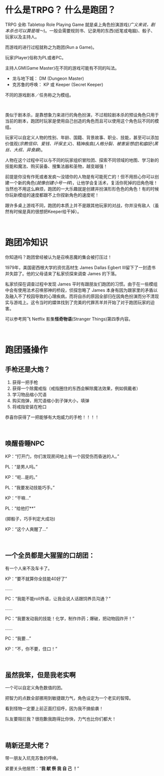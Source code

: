# 什么是TRPG？ 什么是跑团？

TRPG 全称 Tabletop Role Playing Game 就是桌上角色扮演游戏(_广义来说，剧本杀也可以算是哦～_)。一般会需要规则书、记录用的东西(纸笔或电脑)、骰子、玩家以及主持人。

而游戏的进行过程就称之为跑团(Run a Game)。

玩家(Player)俗称为PL或者PC。

主持人GM(Game Master)在不同的游戏可能有不同的叫法。
  - 龙与地下城： DM (Dungeon Master)
  - 克苏鲁的呼唤： KP 或 Keeper (Secret Keeper)

不同的游戏剧本／任务称之为模组。

<br/>

类似于剧本杀，是靠想象力来进行的角色扮演，不过相较剧本杀的预设角色只用于当前的剧本，跑团时玩家是使用自己创造的角色而且可以使用这个角色玩不同的模组。

玩家可以自定义人物的性别、年龄、国籍、背景故事、职业、技能，甚至可以添加价值观(*宗教信仰、爱钱、环保主义*)、精神疾病(*人格分裂、被害妄想症*)和癖好(*黑丝、大叔、异食癖*)。

人物在这个过程中可以与不同的玩家组织冒险团、探索不同领域的地图、学习新的技能和魔法、购买装备、搜集法器和圣物，越变越强！

前提是你没有作死或者发疯～没错你的人物是有可能死亡的！但不用担心你可以创建一个新的角色(*就像创建小号一样*)，让他学会复活术，复活你死掉的旧角色哦！当然也不用这么麻烦，跑团的一大乐趣就是创建并扮演形形色色的角色！有的时候你玩新模组的速度都跟不上你捏新角色的速度呢！

跟许多桌上游戏不同，跑团的本质上并不是跟其他玩家的对战，你并没有敌人（虽然有时候是真的很想把Keeper给干掉）。

<br/>

# 跑团冷知识

你知道吗？跑团曾经被认为是召唤恶魔的集会被打压过！

1979年，美国密西根大学的资优高材生 James Dallas Egbert III留下了一封遗书并失踪了。他的父母请来了私家侦探来调查 James 的下落。

私家侦探在调查过程中发现 James 平时有跟朋友们跑团的习惯。由于在一些模组中会有使用法术召唤邪神的桥段，侦探忽略了 James 本身有因为跟家里的矛盾以及融入不了校园导致的心理疾病，而将自杀的原因全部归在因角色扮演而分不清现实与游戏上。这令当时的媒体找到了完美的代罪羔羊并开始了对于跑团玩家的迫害。

可以参考网飞 Netflix 影集**怪奇物语**(Stranger Things)第四季内容。 

<br/>

# 跑团骚操作

## 手枪还是大炮？

1. 获得一把手枪
2. 获得一个除魔戒指（戒指圈住的东西会解除魔法效果，例如佩戴者）
3. 学习物品缩小咒语
4. 购买炮弹，用咒语缩小到子弹大小，填弹
5. 将戒指安装在枪口

恭喜你获得了一把能够有大炮威力的手枪！！！！

<br/>

## 唤醒昏睡NPC

KP：“打开门，你们发现房间地上有一个因受伤而昏迷的人。”

PL：“是男人吗。”

KP：“呃...是的。”

PL：“我要发动技能巧手。”

KP：“干嘛...”

PL：“给他打**”

(掷骰子，巧手判定大成功)

KP：“这个人爽醒了...”

<br/>

## 一个全员都是大猩猩的口胡团：

有一个人来不及车卡了。

KP：“要不就算你全技能40好了”

......

PC：“我能不能roll外语，让我会说人话跟饲养员沟通？”

......

PC：“我要发动我的技能！化学，制作炸药；爆破，把动物园炸开！”

......

PC：“我要…”

KP：“不，你不要，住口！”

<br/>

## 虽然我笨，但是我老实啊

一个可以自定义角色数值的团。

把智力的点数全部挪用到敏捷跟力气，角色设定为一个老实的智障。

看到怪物一定要上前正面打招呼，因为我不搞偷袭！

队友要阻拦我？很抱歉我跑得比你快，力气也比你们都大！

<br/>

## 萌新还是大佬？

带一朋友入坑克苏鲁的呼唤。

紧要关头他居然：“**我 献 祭 我 自 己 ！**”